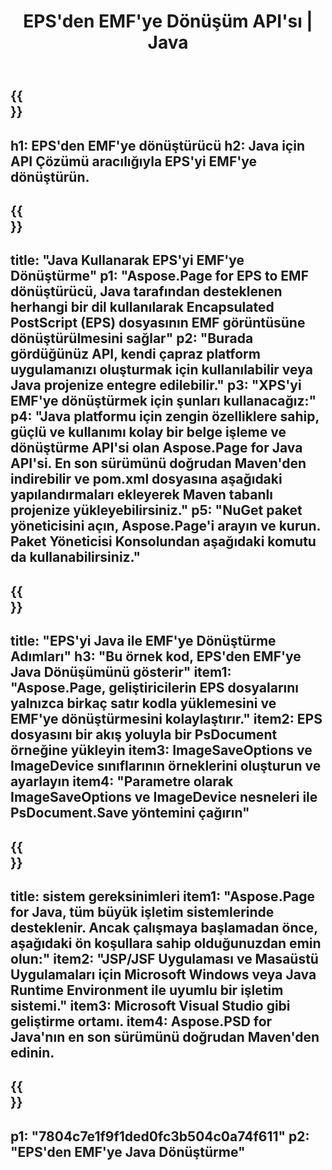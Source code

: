 ﻿---
translation: true
template: /_templates/_conversion-child-java.md
title: EPS'den EMF'ye Dönüşüm API'sı | Java
url: /java/conversion/eps-to-emf/
description: EPS formatı için EMF dosyasına örnek Java dönüştürme kodu. Herhangi bir Web veya Masaüstü Java tabanlı uygulamada EPS'yi EMF'ye dönüştürmek için bu örnek kodu kullanın.
informat: EPS
outformat: EMF
otherformats: XPS PS
---

{{<section banner>}}
---
h1: EPS'den EMF'ye dönüştürücü
h2: Java için API Çözümü aracılığıyla EPS'yi EMF'ye dönüştürün.
---

{{<section overview>}}
---
title: "Java Kullanarak EPS'yi EMF'ye Dönüştürme"
p1: "Aspose.Page for EPS to EMF dönüştürücü, Java tarafından desteklenen herhangi bir dil kullanılarak Encapsulated PostScript (EPS) dosyasının EMF görüntüsüne dönüştürülmesini sağlar"
p2: "Burada gördüğünüz API, kendi çapraz platform uygulamanızı oluşturmak için kullanılabilir veya Java projenize entegre edilebilir."
p3: "XPS'yi EMF'ye dönüştürmek için şunları kullanacağız:"
p4: "Java platformu için zengin özelliklere sahip, güçlü ve kullanımı kolay bir belge işleme ve dönüştürme API'si olan Aspose.Page for Java API'si. En son sürümünü doğrudan Maven'den indirebilir ve pom.xml dosyasına aşağıdaki yapılandırmaları ekleyerek Maven tabanlı projenize yükleyebilirsiniz."
p5: "NuGet paket yöneticisini açın, Aspose.Page'i arayın ve kurun. Paket Yöneticisi Konsolundan aşağıdaki komutu da kullanabilirsiniz."
---

{{<section feature1>}}
---
title: "EPS'yi Java ile EMF'ye Dönüştürme Adımları"
h3: "Bu örnek kod, EPS'den EMF'ye Java Dönüşümünü gösterir"
item1: "Aspose.Page, geliştiricilerin EPS dosyalarını yalnızca birkaç satır kodla yüklemesini ve EMF'ye dönüştürmesini kolaylaştırır."
item2: EPS dosyasını bir akış yoluyla bir PsDocument örneğine yükleyin
item3: ImageSaveOptions ve ImageDevice sınıflarının örneklerini oluşturun ve ayarlayın
item4: "Parametre olarak ImageSaveOptions ve ImageDevice nesneleri ile PsDocument.Save yöntemini çağırın"
---

{{<section feature2>}}
---
title: sistem gereksinimleri
item1: "Aspose.Page for Java, tüm büyük işletim sistemlerinde desteklenir. Ancak çalışmaya başlamadan önce, aşağıdaki ön koşullara sahip olduğunuzdan emin olun:"
item2: "JSP/JSF Uygulaması ve Masaüstü Uygulamaları için Microsoft Windows veya Java Runtime Environment ile uyumlu bir işletim sistemi."
item3: Microsoft Visual Studio gibi geliştirme ortamı.
item4: Aspose.PSD for Java'nın en son sürümünü doğrudan Maven'den edinin.
---

{{<section gist>}}
---
p1: "7804c7e1f9f1ded0fc3b504c0a74f611"
p2: "EPS'den EMF'ye Java Dönüştürme"
---

